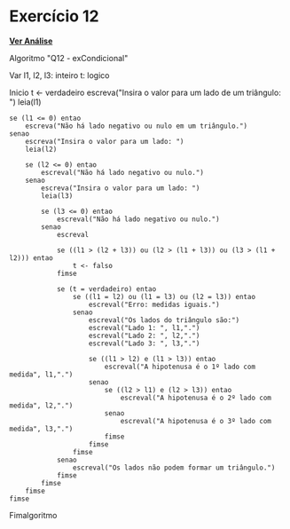 # Exercício 12

[**Ver Análise**](Analise12.md)

Algoritmo "Q12 - exCondicional"

Var
l1, l2, l3: inteiro
t: logico

Inicio
    t <- verdadeiro
    escreva("Insira o valor para um lado de um triângulo: ")
    leia(l1)

    se (l1 <= 0) entao
        escreva("Não há lado negativo ou nulo em um triângulo.")
    senao
        escreva("Insira o valor para um lado: ")
        leia(l2)

        se (l2 <= 0) entao
            escreval("Não há lado negativo ou nulo.")
        senao
            escreva("Insira o valor para um lado: ")
            leia(l3)

            se (l3 <= 0) entao
                escreval("Não há lado negativo ou nulo.")
            senao
                escreval

                se ((l1 > (l2 + l3)) ou (l2 > (l1 + l3)) ou (l3 > (l1 + l2))) entao
                    t <- falso
                fimse

                se (t = verdadeiro) entao
                    se ((l1 = l2) ou (l1 = l3) ou (l2 = l3)) entao
                        escreval("Erro: medidas iguais.")
                    senao
                        escreval("Os lados do triângulo são:")
                        escreval("Lado 1: ", l1,".")
                        escreval("Lado 2: ", l2,".")
                        escreval("Lado 3: ", l3,".")

                        se ((l1 > l2) e (l1 > l3)) entao
                            escreval("A hipotenusa é o 1º lado com medida", l1,".")
                        senao
                            se ((l2 > l1) e (l2 > l3)) entao
                                escreval("A hipotenusa é o 2º lado com medida", l2,".")
                            senao
                                escreval("A hipotenusa é o 3º lado com medida", l3,".")
                            fimse
                        fimse
                    fimse
                senao
                    escreval("Os lados não podem formar um triângulo.")
                fimse
            fimse
        fimse
    fimse
Fimalgoritmo
